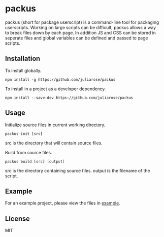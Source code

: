 # packus

packus (short for package userscript) is a command-line tool for packaging userscripts. Working on large scripts can be difficult, packus allows a way to break files down by each page. In addition JS and CSS can be stored in seperate files and global variables can be defined and passed to page scripts.

## Installation
To install globally.

```npm install -g https://github.com/juliarose/packus```

To install in a project as a developer dependency.

```npm install --save-dev https://github.com/juliarose/packus```

## Usage
Initialize source files in current working directory.

```packus init [src]```

src is the directory that will contain source files.

Build from source files.

```packus build [src] [output]```

src is the directory containing source files.
output is the filename of the script.

## Example
For an example project, please view the files in [example](example).

## License
MIT